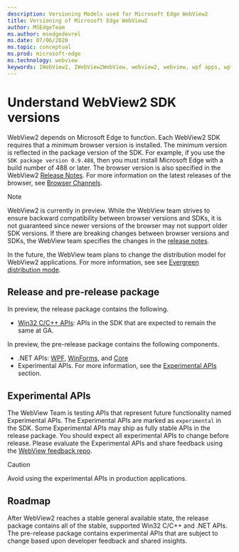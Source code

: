 ```yaml
---
description: Versioning Models used for Microsoft Edge WebView2
title: Versioning of Microsoft Edge WebView2
author: MSEdgeTeam
ms.author: msedgedevrel
ms.date: 07/06/2020
ms.topic: conceptual
ms.prod: microsoft-edge
ms.technology: webview
keywords: IWebView2, IWebView2WebView, webview2, webview, wpf apps, wpf, edge, ICoreWebView2, ICoreWebView2Host, browser control, edge html
---
```


# Understand WebView2 SDK versions  

WebView2 depends on Microsoft Edge to function.  Each WebView2 SDK requires that a minimum browser version is installed.  The minimum version is reflected in the package version of the SDK.  For example, if you use the `SDK package version 0.9.488`, then you must install Microsoft Edge with a build number of 488 or later.  The browser version is also specified in the WebView2 [Release Notes][Releasenotes].  For more information on the latest releases of the browser, see [Browser Channels][DeployedgeChannels].  

> [!NOTE]
> WebView2 is currently in preview.  While the WebView team strives to ensure backward compatibility between browser versions and SDKs, it is not guaranteed since newer versions of the browser may not support older SDK versions.  If there are breaking changes between browser versions and SDKs, the WebView team specifies the changes in the [release notes][Releasenotes].  

In the future, the  WebView team plans to change the distribution model for WebView2 applications.  For more information, see see [Evergreen distribution mode][DistributionEvergreenMode].  
 
## Release and pre-release package  

In preview, the release package contains the following.  

*   [Win32 C/C++ APIs][ReferenceWin3209538]: APIs in the SDK that are expected to remain the same at GA.  

In preview, the pre-release package contains the following components.  

*   .NET APIs: [WPF][ReferenceWpf09515], [WinForms][ReferenceWinforms09515], and [Core][ReferenceDotnet09538]  
*   Experimental APIs.  For more information, see the [Experimental APIs](#experimental-apis) section.  

## Experimental APIs  

The WebView Team is testing APIs that represent future functionality named Experimental APIs.  The Experimental APIs are marked as `experimental` in the SDK.  Some Experimental APIs may ship as fully stable APIs in the release package.  You should expect all experimental APIs to change before release.  Please evaluate the Experimental APIs and share feedback using the [WebView feedback repo][GithubMicrosoftedgeWebviewfeedback].   

> [!CAUTION]
> Avoid using the experimental APIs in production applications.  

## Roadmap  

After WebView2 reaches a stable general available state, the release package contains all of the stable, supported Win32 C/C++ and .NET APIs.  The pre-release package contains experimental APIs that are subject to change based upon developer feedback and shared insights.  

<!--## Versioning  

After you have used a particular version of the SDK to build your app, your app may end up running with an older or newer version of installed browser binaries.  Until version 1.0.0.0 of WebView2 there may be breaking changes during updates that prevent your SDK from working with different versions of installed browser binaries.  After version 1.0.0.0, different versions of the SDK may work with different versions of the installed browser by using the following best practices.  

1.  To account for breaking changes to the API be sure to check for failure when requesting the DLL export `CreateCoreWebView2Environment` and when running `QueryInterface` on any `CoreWebView2` object.  A return value of `E_NOINTERFACE` indicates that the SDK is not compatible with the Microsoft Edge browser binaries.  
1.  Checking for failure from `QueryInterface` also accounts for cases where the SDK is newer than the version of the Microsoft Edge browser and your app attempts to use an interface of which the Microsoft Edge browser is unaware.  

1.  When an interface is unavailable, you may consider disabling the associated feature if possible, or otherwise informing your users to update their browsers.  -->  

<!--links -->

[DistributionEvergreenMode]: ./distribution.md#evergreen-distribution-mode "Evergreen distribution mode - Distribution of Applications using WebView2 | Microsoft Docs"  
[ReferenceDotnet09538]: ../reference/dotnet/0-9-538-reference-webview2.md "Reference (WebView2) | Microsoft Docs"  
[ReferenceWinforms09515]: ../reference/winforms/0-9-515-reference-webview2.md "Reference (WebView2) | Microsoft Docs"  
[ReferenceWin3209538]: ../reference/win32/0-9-538-reference-webview2.md "Reference (WebView2) | Microsoft Docs"  
[ReferenceWpf09515]: ../reference/wpf/0-9-515-reference-webview2.md "Reference (WebView2) | Microsoft Docs"  
[Releasenotes]: ../releasenotes.md "Release notes for WebView2 SDK | Microsoft Docs"  

[DeployedgeChannels]: /deployedge/microsoft-edge-channels "Overview of the Microsoft Edge channels | Microsoft Docs"  

[GithubMicrosoftedgeWebviewfeedback]: https://github.com/MicrosoftEdge/WebViewFeedback "WebView Feedback - MicrosoftEdge/WebViewFeedback | GitHub"  
